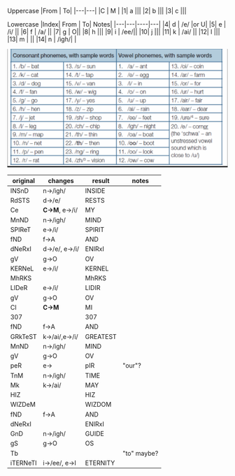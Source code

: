 
Uppercase
|From | To|
|---|---|
|C | M |
|1|  a |||
|2|  b |||
|3|  c |||

Lowercase
|Index| From | To| Notes|
|---|---|----|---|
|4|  d | /e/ |or U|
|5|  e | /i/ ||
|6|  f | /a/ ||
|7|  g | O||
|8|  h |||
|9|  i | /ee/||
|10| j |||
|11| k | /ai/ ||
|12| l |||
|13| m | ||
|14| n | /igh/| |

![](../images/phonemes.png)




| original | changes | result | notes |
| ----------- | ----------- | -----| -----|
INSnD   | n->/igh/          | INSIDE |  |
RdSTS   | d->/e/            | RESTS |  |
Ce      | **C->M**, e->/i/  | MY| |
MnND    | n->/igh/          | MIND | |
SPIReT  | e->/i/            | SPIRIT | |
fND     | f->A              | AND | |
dNeRxI  | d->/e/, e->/i/    | ENIRxI | |
gV      | g->O              | OV | |
KERNeL  | e->/i/            | KERNEL | |
MhRKS   |                   | MhRKS | |
LIDeR   | e->/i/            | LIDIR | |
gV      | g->O              | OV | |
CI      | **C->M**          | MI | |
307     |                   | 307 | |
fND     | f->A              | AND | |
GRkTeST | k->/ai/,e->/i/    | GREATEST | |
MnND    | n->/igh/          | MIND | |
gV      | g->O              | OV | |
peR     | e->               | pIR | "our"?|
TnM     | n->/igh/          | TIME | |
Mk      | k->/ai/           | MAY | |
HIZ     |                   | HIZ | |
WIZDeM  |                   | WIZDOM | |
fND     | f->A              | AND | |
dNeRxI  |                   | ENIRxI | |
GnD     | n->/igh/          | GUIDE | |
gS      | g->O              | OS | |
Tb      |                   | | "to" maybe?|
iTERNeTI | i->/ee/, e->I       | ETERNITY | |